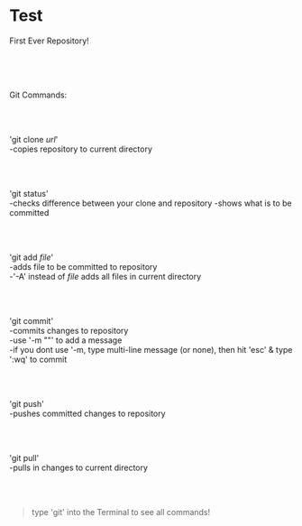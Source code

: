 # Test
First Ever Repository!


<br><br><br>


Git Commands:

<br><br>

  'git clone *url*'
<br>
    -copies repository to current directory

<br><br>
  
  'git status'
<br>
    -checks difference between your clone and repository
    -shows what is to be committed

<br><br>
    
  'git add *file*'
<br>
    -adds file to be committed to repository
<br>
    -'-A' instead of *file* adds all files in current directory

<br><br>
  
  'git commit'
<br>
    -commits changes to repository
<br>
    -use '-m "<message>"' to add a message
<br>
      -if you dont use '-m, type multi-line message (or none), then hit 'esc' & type ':wq' to commit

<br><br>
  
  'git push'
<br>
    -pushes committed changes to repository

<br><br>
  
  'git pull'
<br>
    -pulls in changes to current directory

<br><br>


  > type 'git' into the Terminal to see all commands!
